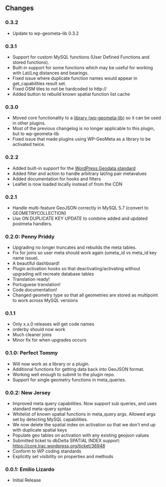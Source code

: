 Changes
-------

### 0.3.2
 * Update to wp-geometa-lib 0.3.2

### 0.3.1
 * Support for custom MySQL functions (User Defined Functions and stored functions).
 * Built-in support for some functions which may be useful for working with Lat/Lng distances and bearings.
 * Fixed issue where duplicate function names would appear in get_capabilities result set.
 * Fixed OSM tiles to not be hardcoded to http://
 * Added button to rebuild known spatial function list cache


### 0.3.0
 * Moved core functionality to a [library (wp-geometa-lib)](https://github.com/cimburadotcom/wp-geometa-lib) so it can be used in other plugins.
 * Most of the previous changelog is no longer applicable to this plugin, but to wp-geometa-lib
 * Fixed issue that made plugins using WP-GeoMeta as a library to be activated twice.


### 0.2.2
 * Added built-in support for the [WordPress Geodata standard](https://codex.wordpress.org/Geodata)
 * Added filter and action to handle arbitrary lat/lng pair metavalues
 * Added documentation for hooks and filters
 * Leaflet is now loaded locally instead of from the CDN

### 0.2.1
 * Handle multi-feature GeoJSON correctly in MySQL 5.7 (convert to GEOMETRYCOLLECTION)
 * Use ON DUPLICATE KEY UPDATE to combine added and updated postmeta handlers.

### 0.2.0: Penny Priddy
 * Upgrading no longer truncates and rebuilds the meta tables. 
 * Fix for joins so user meta should work again (umeta_id vs meta_id key name issue).
 * A beautiful dashboard! 
 * Plugin activation hooks so that deactivating/activating without upgrading will recreate database tables
 * Translation ready!
 * Portuguese translation!
 * Code documentation!
 * Changed geometry type so that all geometries are stored as multipoint to work across MySQL versions

### 0.1.1
 * Only x.x.0 releases will get code names
 * orderby should now work
 * Much cleaner joins
 * Minor fix for when upgrades occurs

### 0.1.0: Perfect Tommy
 * Will now work as a library or a plugin. 
 * Additional functions for getting data back into GeoJSON format.
 * Working well enough to submit to the plugin repo.
 * Support for single geometry functions in meta_queries.

### 0.0.2: New Jersey
 * Improved meta query capabilities. Now support sub queries, and uses standard meta-query syntax
 * Whitelist of known spatial functions in meta_query args. Allowed args set by detecting MySQL capabilities.
 * We now delete the spatial index on activation so that we don't end up with duplicate spatial keys
 * Populate geo tables on activation with any existing geojson values
 * Submitted ticket to dbDelta SPATIAL INDEX support: https://core.trac.wordpress.org/ticket/36948
 * Conform to WP coding standards
 * Explicitly set visibility on properties and methods

### 0.0.1: Emilio Lizardo
 * Initial Release


